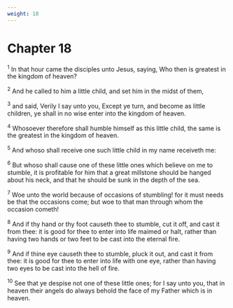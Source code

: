 ```yaml
---
weight: 18
---
```


# Chapter 18

<sup>1</sup> In that hour came the disciples unto Jesus, saying, Who then is greatest in the kingdom of heaven? 

<sup>2</sup> And he called to him a little child, and set him in the midst of them, 

<sup>3</sup> and said, Verily I say unto you, Except ye turn, and become as little children, ye shall in no wise enter into the kingdom of heaven. 

<sup>4</sup> Whosoever therefore shall humble himself as this little child, the same is the greatest in the kingdom of heaven. 

<sup>5</sup> And whoso shall receive one such little child in my name receiveth me: 

<sup>6</sup> But whoso shall cause one of these little ones which believe on me to stumble, it is profitable for him that a great millstone should be hanged about his neck, and that he should be sunk in the depth of the sea. 

<sup>7</sup> Woe unto the world because of occasions of stumbling! for it must needs be that the occasions come; but woe to that man through whom the occasion cometh! 

<sup>8</sup> And if thy hand or thy foot causeth thee to stumble, cut it off, and cast it from thee: it is good for thee to enter into life maimed or halt, rather than having two hands or two feet to be cast into the eternal fire. 

<sup>9</sup> And if thine eye causeth thee to stumble, pluck it out, and cast it from thee: it is good for thee to enter into life with one eye, rather than having two eyes to be cast into the hell of fire. 

<sup>10</sup> See that ye despise not one of these little ones; for I say unto you, that in heaven their angels do always behold the face of my Father which is in heaven. 


